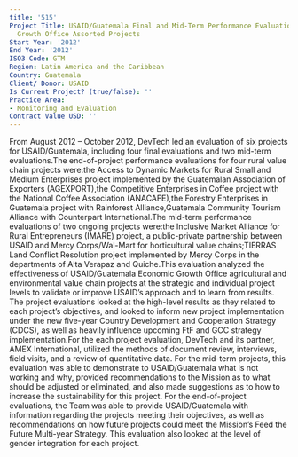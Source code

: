 ```yaml
---
title: '515'
Project Title: USAID/Guatemala Final and Mid-Term Performance Evaluation for Economic
  Growth Office Assorted Projects
Start Year: '2012'
End Year: '2012'
ISO3 Code: GTM
Region: Latin America and the Caribbean
Country: Guatemala
Client/ Donor: USAID
Is Current Project? (true/false): ''
Practice Area:
- Monitoring and Evaluation
Contract Value USD: ''
---
```


From August 2012 – October 2012, DevTech led an evaluation of six projects for USAID/Guatemala, including four final evaluations and two mid-term evaluations.The end-of-project performance evaluations for four rural value chain projects were:the Access to Dynamic Markets for Rural Small and Medium Enterprises project implemented by the Guatemalan Association of Exporters (AGEXPORT),the Competitive Enterprises in Coffee project with the National Coffee Association (ANACAFE),the Forestry Enterprises in Guatemala project with Rainforest Alliance,Guatemala Community Tourism Alliance with Counterpart International.The mid-term performance evaluations of two ongoing projects were:the Inclusive Market Alliance for Rural Entrepreneurs (IMARE) project, a public-private partnership between USAID and Mercy Corps/Wal-Mart for horticultural value chains;TIERRAS Land Conflict Resolution project implemented by Mercy Corps in the departments of Alta Verapaz and Quiche.This evaluation analyzed the effectiveness of USAID/Guatemala Economic Growth Office agricultural and environmental value chain projects at the strategic and individual project levels to validate or improve USAID’s approach and to learn from results. The project evaluations looked at the high-level results as they related to each project’s objectives, and looked to inform new project implementation under the new five-year Country Development and Cooperation Strategy (CDCS), as well as heavily influence upcoming FtF and GCC strategy implementation.For the each project evaluation, DevTech and its partner, AMEX International, utilized the methods of document review, interviews, field visits, and a review of quantitative data. For the mid-term projects, this evaluation was able to demonstrate to USAID/Guatemala what is not working and why, provided recommendations to the Mission as to what should be adjusted or eliminated, and also made suggestions as to how to increase the sustainability for this project. For the end-of-project evaluations, the Team was able to provide USAID/Guatemala with information regarding the projects meeting their objectives, as well as recommendations on how future projects could meet the Mission’s Feed the Future Multi-year Strategy. This evaluation also looked at the level of gender integration for each project.
